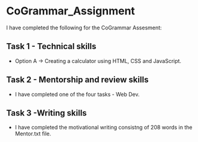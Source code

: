 # CoGrammar_Assignment
I have completed the following for the CoGrammar Assesment:

## Task 1 - Technical skills
- Option A -> Creating a calculator using HTML, CSS and JavaScript.

## Task 2 - Mentorship and review skills
- I have completed one of the four tasks - Web Dev.

## Task 3 -Writing skills
- I have completed the motivational writing consistng of 208 words in the Mentor.txt file.